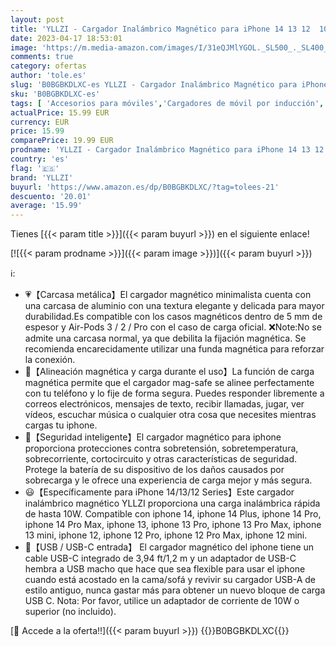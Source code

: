 ```yaml
---
layout: post
title: 'YLLZI - Cargador Inalámbrico Magnético para iPhone 14 13 12  10W Magnetic Charger for iPhone 14/14 Pro/14 Plus/14 Pro Max/13/13 Pro Max/13 Mini/13 Pro/12 Mini/12/12 Pro  AirPods 2/3 [con Adaptador USB]'
date: 2023-04-17 18:53:01
image: 'https://m.media-amazon.com/images/I/31eQJMlYGOL._SL500_._SL400_.jpg'
comments: true
category: ofertas
author: 'tole.es'
slug: 'B0BGBKDLXC-es YLLZI - Cargador Inalámbrico Magnético para iPhone 14 13...'
sku: 'B0BGBKDLXC-es'
tags: [ 'Accesorios para móviles','Cargadores de móvil por inducción','Cargadores para móviles','Comunicación móvil y accesorios','Electrónica','iphone','yllzi','🇪🇸', ]
actualPrice: 15.99 EUR
currency: EUR
price: 15.99
comparePrice: 19.99 EUR
prodname: 'YLLZI - Cargador Inalámbrico Magnético para iPhone 14 13 12  10W Magnetic Charger for iPhone 14/14 Pro/14 Plus/14 Pro Max/13/13 Pro Max/13 Mini/13 Pro/12 Mini/12/12 Pro  AirPods 2/3 [con Adaptador USB]'
country: 'es'
flag: '🇪🇸'
brand: 'YLLZI'
buyurl: 'https://www.amazon.es/dp/B0BGBKDLXC/?tag=tolees-21'
descuento: '20.01'
average: '15.99'
---
```


Tienes [{{< param title >}}]({{< param buyurl >}}) en el siguiente enlace!

[![{{< param prodname >}}]({{< param image >}})]({{< param buyurl >}})

ℹ️:

- 💗【Carcasa metálica】El cargador magnético minimalista cuenta con una carcasa de aluminio con una textura elegante y delicada para mayor durabilidad.Es compatible con los casos magnéticos dentro de 5 mm de espesor y Air-Pods 3 / 2 / Pro con el caso de carga oficial. ❌Note:No se admite una carcasa normal, ya que debilita la fijación magnética. Se recomienda encarecidamente utilizar una funda magnética para reforzar la conexión.
- 🧲【Alineación magnética y carga durante el uso】La función de carga magnética permite que el cargador mag-safe se alinee perfectamente con tu teléfono y lo fije de forma segura. Puedes responder libremente a correos electrónicos, mensajes de texto, recibir llamadas, jugar, ver vídeos, escuchar música o cualquier otra cosa que necesites mientras cargas tu iphone.
- 💯【Seguridad inteligente】El cargador magnético para iphone proporciona protecciones contra sobretensión, sobretemperatura, sobrecorriente, cortocircuito y otras características de seguridad. Protege la batería de su dispositivo de los daños causados por sobrecarga y le ofrece una experiencia de carga mejor y más segura.
- 😃【Específicamente para iPhone 14/13/12 Series】Este cargador inalámbrico magnético YLLZI proporciona una carga inalámbrica rápida de hasta 10W. Compatible con iphone 14, iphone 14 Plus, iphone 14 Pro, iphone 14 Pro Max, iphone 13, iphone 13 Pro, iphone 13 Pro Max, iphone 13 mini, iphone 12, iphone 12 Pro, iphone 12 Pro Max, iphone 12 mini.
- 🎁【USB / USB-C entrada】 El cargador magnético del iphone tiene un cable USB-C integrado de 3,94 ft/1,2 m y un adaptador de USB-C hembra a USB macho que hace que sea flexible para usar el iphone cuando está acostado en la cama/sofá y revivir su cargador USB-A de estilo antiguo, nunca gastar más para obtener un nuevo bloque de carga USB C. Nota: Por favor, utilice un adaptador de corriente de 10W o superior (no incluido).

[🛒 Accede a la oferta!!]({{< param buyurl >}})
{{<world>}}B0BGBKDLXC{{</world>}}
